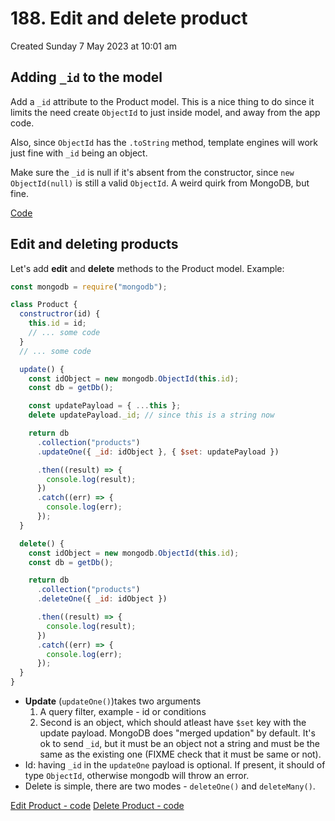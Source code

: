 # 188. Edit and delete product
Created Sunday 7 May 2023 at 10:01 am

## Adding `_id` to the model
Add a `_id` attribute to the Product model. This is a nice thing to do since it limits the need create `ObjectId` to just inside model, and away from the app code.

Also, since `ObjectId` has the `.toString` method, template engines will work just fine with `_id` being an object.

Make sure the `_id` is null if it's absent from the constructor, since `new ObjectId(null)` is still a valid `ObjectId`. A weird quirk from MongoDB, but fine.

[Code](https://github.com/exemplar-codes/online-shop-with-nosql-mongodb/commit/60df5e3f7377c3dc883553ea93bc08f78f4001d9)


## Edit and deleting products
Let's add **edit** and **delete** methods to the Product model.
Example:
```js
const mongodb = require("mongodb");

class Product {
  constructror(id) {
    this.id = id;
    // ... some code
  }
  // ... some code

  update() {
    const idObject = new mongodb.ObjectId(this.id);
    const db = getDb();

    const updatePayload = { ...this };
    delete updatePayload._id; // since this is a string now

    return db
      .collection("products")
      .updateOne({ _id: idObject }, { $set: updatePayload })

      .then((result) => {
        console.log(result);
      })
      .catch((err) => {
        console.log(err);
      });
  }

  delete() {
    const idObject = new mongodb.ObjectId(this.id);
    const db = getDb();

    return db
      .collection("products")
      .deleteOne({ _id: idObject })

      .then((result) => {
        console.log(result);
      })
      .catch((err) => {
        console.log(err);
      });
  }
}
```

- **Update** (`updateOne()`)takes two arguments
  1.  A query filter, example - id or conditions
  2.  Second is an object, which should atleast have `$set` key with the update payload. MongoDB does "merged updation" by default. It's ok to send `_id`, but it must be an object not a string and must be the same as the existing one (FIXME check that it must be same or not).
- Id: having `_id` in the `updateOne` payload is optional. If present, it should of type `ObjectId`, otherwise mongodb will throw an error.
- Delete is simple, there are two modes - `deleteOne()` and `deleteMany()`.

[Edit Product - code](https://github.com/exemplar-codes/online-shop-with-nosql-mongodb/commit/bc69c7c8498808f173ba6216ebc437af247e330e)
[Delete Product - code](https://github.com/exemplar-codes/online-shop-with-nosql-mongodb/commit/b4f51b381f6abb037125121b543579a8707c5436)
